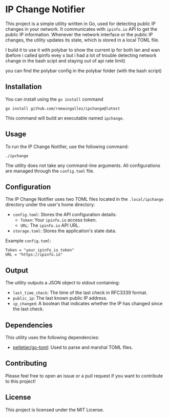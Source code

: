 
# IP Change Notifier

This project is a simple utility written in Go, used for detecting public IP changes in your network. It communicates with `ipinfo.io` API to get the public IP information. Whenever the network interface or the public IP changes, the utility updates its state, which is stored in a local TOML file.

I build it to use it with polybar to show the current ip for both lan and wan (before i called ipinfo evey x but i had a lot of trouble detecting network change in the bash scipt and staying out of api rate limit)

you can find the polybar config in the polybar folder (with the bash script)

## Installation

You can install using the `go install` command

```
go install github.com/romaingallez/ipchange@latest
```

This command will build an executable named `ipchange`.


## Usage

To run the IP Change Notifier, use the following command:

```
./ipchange
```

The utility does not take any command-line arguments. All configurations are managed through the `config.toml` file.

## Configuration

The IP Change Notifier uses two TOML files located in the `.local/ipchange` directory under the user's home directory:

- `config.toml`: Stores the API configuration details:
  - `Token`: Your `ipinfo.io` access token.
  - `URL`: The `ipinfo.io` API URL.
- `storage.toml`: Stores the application's state data.

Example `config.toml`:

```
Token = "your_ipinfo_io_token"
URL = "https://ipinfo.io"
```

## Output

The utility outputs a JSON object to stdout containing:

- `last_time_check`: The time of the last check in RFC3339 format.
- `public_ip`: The last known public IP address.
- `ip_changed`: A boolean that indicates whether the IP has changed since the last check.

## Dependencies

This utility uses the following dependencies:

- [pelletier/go-toml](https://github.com/pelletier/go-toml): Used to parse and marshal TOML files.

## Contributing

Please feel free to open an issue or a pull request if you want to contribute to this project!


## License

This project is licensed under the MIT License.